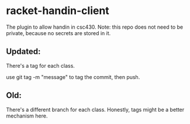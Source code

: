 racket-handin-client
====================

The plugin to allow handin in csc430. Note: this repo does not need to be
private, because no secrets are stored in it.

## Updated:

There's a tag for each class.

use git tag -m "message" to tag the commit, then push.

## Old:

There's a different branch for each class. Honestly, tags might be a better
mechanism here.
